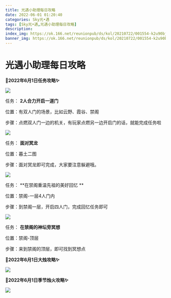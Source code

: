 ```yaml
---
title: 光遇小助理每日攻略
date: 2022-06-01 01:20:40
categories: Sky光•遇
tags: [Sky光•遇,光遇小助理每日攻略]
description: 
index_img: https://ok.166.net/reunionpub/ds/kol/20210722/001554-k2u90bj7ay.png?imageView&thumbnail=600x0&type=jpg
banner_img: https://ok.166.net/reunionpub/ds/kol/20210722/001554-k2u90bj7ay.png?imageView&thumbnail=600x0&type=jpg
---
```

# 光遇小助理每日攻略
**🎉2022年6月1日任务攻略✨**

![](https://ok.166.net/reunionpub/ds/kol/20220601/001024-zhn6ms2y45.png)

任务： **2人合力开启一道门**

位置：有双人门的场景，比如云野、霞谷、禁阁

步骤：点燃双人门一边的机关，有玩家点燃另一边开启门的话，就能完成任务啦

![](https://ok.166.net/reunionpub/ds/kol/20220601/001049-rtah3pdys5.png)

任务： **面对冥龙**

位置：暮土二图

步骤：面对冥龙即可完成，大家要注意躲避哦。

  

![](https://ok.166.net/reunionpub/ds/kol/20220601/001524-6al5cd0mvh.png)

任务： **在禁阁重温先祖的美好回忆  **

位置：禁阁-一层4人门内

步骤：到禁阁一层，开启四人门，完成回忆任务即可

![](https://ok.166.net/reunionpub/ds/kol/20220601/001154-7p6i4njlcw.png)

任务： **在禁阁的神坛旁冥想**

位置：禁阁-顶层

步骤：来到禁阁的顶层，即可找到冥想点

 **🎉2022年6月1日大烛攻略✨**

![](https://ok.166.net/reunionpub/ds/kol/20220601/001357-tsw5ohrku1.png)

  

 **🎉2022年6月1日季节烛火攻略✨**

![](https://ok.166.net/reunionpub/ds/kol/20220601/001345-sgcdt9h7b4.png)

  

